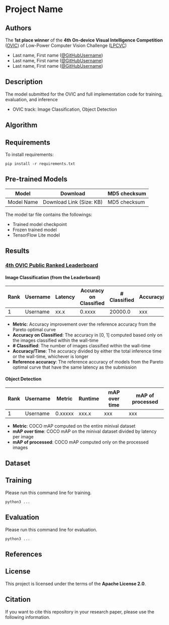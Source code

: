 <!--
• This is a README.md template we encourage you to use when you release your model.
• There are general sections we added to this template for various ML models.
• You may need to add or remove sections depending on your needs.
-->

# Project Name

## Authors
The **1st place winner** of the **4th On-device Visual Intelligence Competition** ([OVIC](https://docs.google.com/document/d/1Rxm_N7dGRyPXjyPIdRwdhZNRye52L56FozDnfYuCi0k/edit#)) of Low-Power Computer Vision Challenge ([LPCVC](https://lpcv.ai/))

* Last name, First name ([@GitHubUsername](https://github.com/username))
* Last name, First name ([@GitHubUsername](https://github.com/username))
* Last name, First name ([@GitHubUsername](https://github.com/username))

## Description
<!-- Provide description of the model -->
The model submitted for the OVIC and full implementation code for training, evaluation, and inference

* OVIC track: Image Classification, Object Detection

## Algorithm
<!-- Provide details of the algorithms used -->

## Requirements
<!--
• Provide description of the model 
• Provide brief information of the algorithms used
-->

To install requirements:

```setup
pip install -r requirements.txt
```

## Pre-trained Models

| Model | Download | MD5 checksum |
|-------|----------|--------------|
| Model Name | Download Link (Size: KB) | MD5 checksum |

The model tar file contains the followings:
* Trained model checkpoint
* Frozen trained model
* TensorFlow Lite model

## Results

### [4th OVIC Public Ranked Leaderboard](https://lpcvc.ecn.purdue.edu/score_board_r4/?contest=round4)

#### Image Classification (from the Leaderboard)

| Rank | Username | Latency | Accuracy on Classified | # Classified | Accuracy/Time | Metric | Reference Accuracy |
|------|----------|---------|------------------------|--------------|---------------|--------|--------------------|
| 1 | Username | xx.x | 0.xxxx | 20000.0 | xxx | 0.xxxxx | 0.xxxxx |

 * **Metric**: Accuracy improvement over the reference accuracy from the Pareto optimal curve
 * **Accuracy on Classified**: The accuracy in [0, 1] computed based only on the images classified within the wall-time
 * **\# Classified**: The number of images classified within the wall-time
 * **Accuracy/Time**: The accuracy divided by either the total inference time or the wall-time, whichever is longer
 * **Reference accuracy**: The reference accuracy of models from the Pareto optimal curve that have the same latency as the submission

#### Object Detection

| Rank | Username | Metric | Runtime | mAP over time | mAP of processed |
|------|----------|--------|---------|---------------|------------------|
| 1 | Username | 0.xxxxx | xxx.x | xxx | xxx |

* **Metric**: COCO mAP computed on the entire minival dataset
* **mAP over time**: COCO mAP on the minival dataset divided by latency per image
* **mAP of processed**: COCO mAP computed only on the processed images

## Dataset
<!--
• Provide detailed information of the dataset used
-->

## Training
<!--
• Provide detailed training information (preprocessing, hyperparameters, random seeds, and environment) 
• Provide a command line example for training.
-->

Please run this command line for training.

```shell
python3 ...
```

## Evaluation
<!--
• Provide evaluation script with details of how to reproduce results.
• Describe data preprocessing / postprocessing steps
• Provide a command line example for evaluation.
-->

Please run this command line for evaluation.

```shell
python3 ...
```

## References
<!-- Link to references -->

## License
<!--
• Place your license text in a file named LICENSE.txt (or LICENSE.md) in the root of the repository.
• Please also include information about your license in this README.md file.
e.g., [Adding a license to a repository](https://help.github.com/en/github/building-a-strong-community/adding-a-license-to-a-repository)
-->

This project is licensed under the terms of the **Apache License 2.0**.

## Citation
<!--
If you want to make your repository citable, please follow the instructions at [Making Your Code Citable](https://guides.github.com/activities/citable-code/)
-->

If you want to cite this repository in your research paper, please use the following information.
